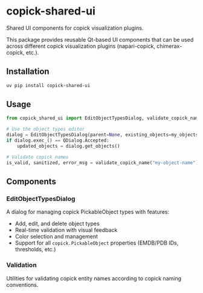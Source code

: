 # copick-shared-ui

Shared UI components for copick visualization plugins.

This package provides reusable Qt-based UI components that can be used across different copick visualization plugins
(napari-copick, chimerax-copick, etc.).

## Installation

```bash
uv pip install copick-shared-ui
```

## Usage

```python
from copick_shared_ui import EditObjectTypesDialog, validate_copick_name

# Use the object types editor
dialog = EditObjectTypesDialog(parent=None, existing_objects=my_objects)
if dialog.exec_() == QDialog.Accepted:
    updated_objects = dialog.get_objects()

# Validate copick names
is_valid, sanitized, error_msg = validate_copick_name("my-object-name")
```

## Components

### EditObjectTypesDialog

A dialog for managing copick PickableObject types with features:
- Add, edit, and delete object types
- Real-time validation with visual feedback
- Color selection and management
- Support for all `copick.PickableObject` properties (EMDB/PDB IDs, thresholds, etc.)

### Validation

Utilities for validating copick entity names according to copick naming conventions.
